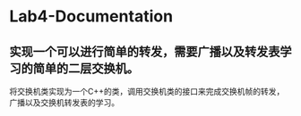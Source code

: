 # Lab4-Documentation

## 实现一个可以进行简单的转发，需要广播以及转发表学习的简单的二层交换机。

将交换机类实现为一个C++的类，调用交换机类的接口来完成交换机帧的转发，广播以及交换机转发表的学习。
